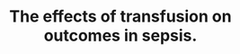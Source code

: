 ---
layout: page
header: no
#
# Content
#
subheadline: "Recent Publication"
title: "The effects of transfusion on outcomes in sepsis.
"
teaser: "The effects of transfusion on outcomes in sepsis.
"
categories: [Publications]
tags: [Sepsis, Hemotology]
---